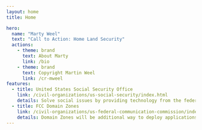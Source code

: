 ```yaml
---
layout: home
title: Home

hero:
  name: "Marty Weel"
  text: "Call to Action: Home Land Security"
  actions:
    - theme: brand
      text: About Marty
      link: /bio
    - theme: brand
      text: Copyright Martin Weel
      link: /cr-mweel
features:
  - title: United States Social Security Office
    link: /civil-organizations/us-social-security/index.html
    details: Solve social issues by providing technology from the federal level, along with grants to local levels to manage social issues including Homelessness.
  - title: FCC Domain Zones
    link: /civil-organizations/us-federal-communication-commission/index.html
    details: Domain Zones will be additional way to deploy applications to citizens and governments, based not on an application store, but based on the location in which you reside to launch the applications.
---
```

